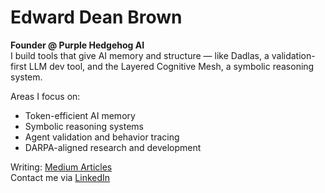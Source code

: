#  Edward Dean Brown

**Founder @ Purple Hedgehog AI**  
I build tools that give AI memory and structure — like Dadlas, a validation-first LLM dev tool, and the Layered Cognitive Mesh, a symbolic reasoning system.

 Areas I focus on:
- Token-efficient AI memory
- Symbolic reasoning systems
- Agent validation and behavior tracing
- DARPA-aligned research and development

 Writing: [Medium Articles](https://medium.com/@yourusername)  
 Contact me via [LinkedIn](https://linkedin.com/in/yourhandle)
